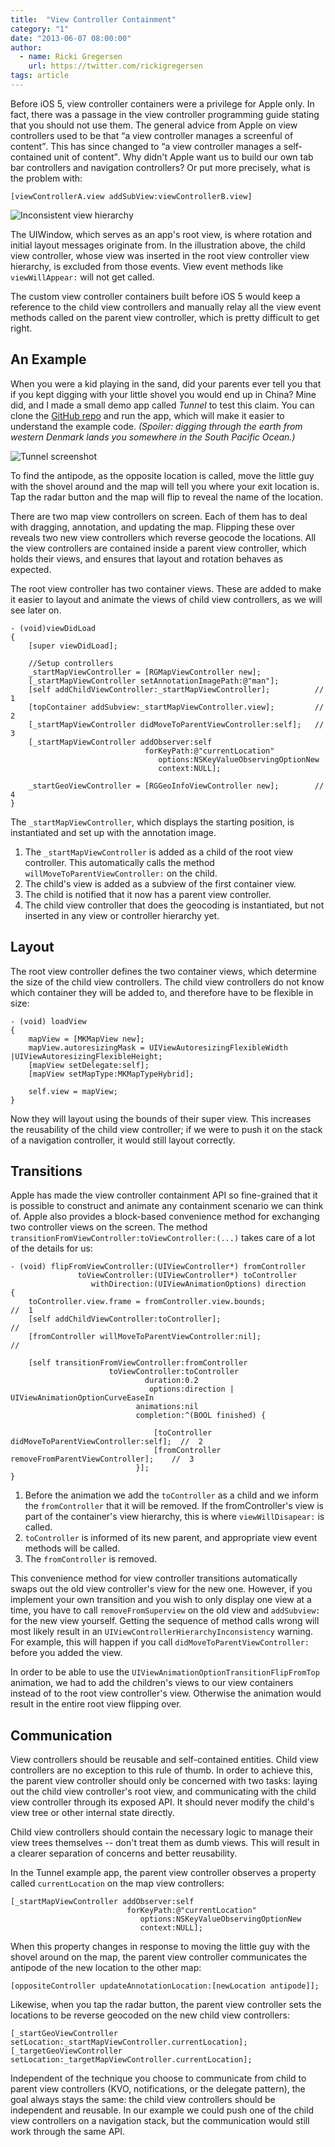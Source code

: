 ```yaml
---
title:  "View Controller Containment"
category: "1"
date: "2013-06-07 08:00:00"
author:
  - name: Ricki Gregersen
    url: https://twitter.com/rickigregersen
tags: article
---
```



Before iOS 5, view controller containers were a privilege for Apple only.
In fact, there was a passage in the view controller programming guide
stating that you should not use them. 
The general advice from Apple on view controllers used to be that <q>a
view controller manages a screenful of content</q>.
This has since changed to <q>a view controller manages a self-contained
unit of content</q>.
Why didn't Apple want us to build our own tab bar controllers and
navigation controllers? Or put more precisely, what is the problem with: 
    
    [viewControllerA.view addSubView:viewControllerB.view]

![Inconsistent view hierarchy](/images/issue-1/view-insertion@2x.png)

The UIWindow, which serves as an app's root view, is where rotation and
initial layout messages originate from. In the
illustration above, the child view controller, whose view was inserted
in the root view controller view hierarchy, is excluded from those events.
View event methods like `viewWillAppear:` will not get called.

The custom view controller containers built before iOS 5 would keep a
reference to the child view controllers and manually relay all the
view event methods called on the parent view controller, which is
pretty difficult to get right.

## An Example

When you were a kid playing in the sand, did your parents ever tell you that if you kept digging with your little shovel you would end up in China?
Mine did, and I made a small demo app called *Tunnel* to test this claim. 
You can clone the [GitHub
repo](https://github.com/objcio/issue-1-view-controller-containment) and run the
app, which will make it easier to understand the example code.
*(Spoiler: digging through the earth from western Denmark lands you somewhere in the South Pacific Ocean.)*

![Tunnel screenshot](/images/issue-1/tunnel-screenshot@2x.png)

To find the antipode, as the opposite location is called, move the little guy with the shovel around and the map will tell you where your exit location is. Tap the radar button and the map will flip to reveal the name of the location.

There are two map view controllers on screen. Each of them has to deal with dragging, annotation, and updating the map.
Flipping these over reveals two new view controllers which reverse geocode the locations.
All the view controllers are contained inside a parent view controller, which holds their views, and ensures that layout and rotation behaves as expected.

The root view controller has two container views. These are added to
make it easier to layout and animate the views of child view
controllers, as we will see later on.

    - (void)viewDidLoad
    {
        [super viewDidLoad];

        //Setup controllers
        _startMapViewController = [RGMapViewController new];
        [_startMapViewController setAnnotationImagePath:@"man"];
        [self addChildViewController:_startMapViewController];          //  1
        [topContainer addSubview:_startMapViewController.view];         //  2
        [_startMapViewController didMoveToParentViewController:self];   //  3
        [_startMapViewController addObserver:self
                                  forKeyPath:@"currentLocation" 
                                     options:NSKeyValueObservingOptionNew 
                                     context:NULL];
    
        _startGeoViewController = [RGGeoInfoViewController new];        //  4
    }

The `_startMapViewController`, which displays the starting position, is instantiated and set up with the annotation image.

1. The `_startMapViewController` is added as a child of the root view
   controller. This automatically calls
the method `willMoveToParentViewController:` on the child.
2. The child's view is added as a subview of the first container view.
3. The child is notified that it now has a parent view controller.
4. The child view controller that does the geocoding is instantiated,
   but not inserted in any view or controller hierarchy yet.



## Layout

The root view controller defines the two container views,
which determine the size of the child view controllers.
The child view controllers do not know which container they will be
added to, and therefore have to be flexible in size:

    - (void) loadView
    {
        mapView = [MKMapView new];
        mapView.autoresizingMask = UIViewAutoresizingFlexibleWidth |UIViewAutoresizingFlexibleHeight;
        [mapView setDelegate:self];
        [mapView setMapType:MKMapTypeHybrid];
    
        self.view = mapView;
    }

Now they will layout using the bounds of their super view. This increases the reusability of the child view controller; if we were to push it on the stack of a navigation controller, it would still layout correctly.

## Transitions

Apple has made the view controller containment API so fine-grained that
it is possible to construct and animate any containment scenario we can
think of.
Apple also provides a block-based convenience method for exchanging two controller views on the screen.
The method
`transitionFromViewController:toViewController:(...)`
takes care of a lot of the details for us: 

    - (void) flipFromViewController:(UIViewController*) fromController 
                   toViewController:(UIViewController*) toController  
                      withDirection:(UIViewAnimationOptions) direction
    {
        toController.view.frame = fromController.view.bounds;                           //  1
        [self addChildViewController:toController];                                     //  
        [fromController willMoveToParentViewController:nil];                            //  
        
        [self transitionFromViewController:fromController
                          toViewController:toController
                                  duration:0.2
                                   options:direction | UIViewAnimationOptionCurveEaseIn
                                animations:nil
                                completion:^(BOOL finished) {
                                    
                                    [toController didMoveToParentViewController:self];  //  2
                                    [fromController removeFromParentViewController];    //  3
                                }];
    }

1. Before the animation we add the `toController` as a child and we
   inform the `fromController` that it will be removed. If the fromController's view is part of the container's view hierarchy, this is where `viewWillDisapear:` is called.
2. `toController` is informed of its new parent, and appropriate view
   event methods will be called.
3. The `fromController` is removed.

This convenience method for view controller transitions automatically swaps out the old view controller's view for the new one. However, if you implement your own transition and you wish to only display one view at a time, you have to call `removeFromSuperview` on the old view and `addSubview:` for the new view yourself. Getting the sequence of method calls wrong will most likely result in an `UIViewControllerHierarchyInconsistency` warning. For example, this will
happen if you call `didMoveToParentViewController:` before you added the view.

In order to be able to use the `UIViewAnimationOptionTransitionFlipFromTop` animation, we had to add the children's views to our view containers instead of to the root view controller's view. Otherwise the animation would result in the entire root view flipping over.


## Communication

View controllers should be reusable and self-contained entities. Child view controllers are no exception to this rule of thumb. In order to achieve this, the parent view controller should only be concerned with two tasks: laying out the child view controller's root view, and communicating with the child view controller through its exposed API. It should never modify the child's view tree or other internal state directly.

Child view controllers should contain the necessary logic to manage their view trees themselves -- don't treat them as dumb views. This will result in a clearer separation of concerns and better reusability.

In the Tunnel example app, the parent view controller observes a property called `currentLocation` on the map view controllers:

    [_startMapViewController addObserver:self 
                              forKeyPath:@"currentLocation"
                                 options:NSKeyValueObservingOptionNew
                                 context:NULL];

When this property changes in response to moving the little guy with the shovel around on the map, the parent view controller communicates the antipode of the new location to the other map:

	[oppositeController updateAnnotationLocation:[newLocation antipode]];

Likewise, when you tap the radar button, the parent view controller sets the locations to be reverse geocoded on the new child view controllers: 

    [_startGeoViewController setLocation:_startMapViewController.currentLocation];
    [_targetGeoViewController setLocation:_targetMapViewController.currentLocation];

Independent of the technique you choose to communicate from child to parent view controllers (KVO, notifications, or the delegate pattern), the goal always stays the same: the child view controllers should be independent and reusable. In our example we could push one of the child view controllers on a navigation stack, but the communication would still work through the same API. 
